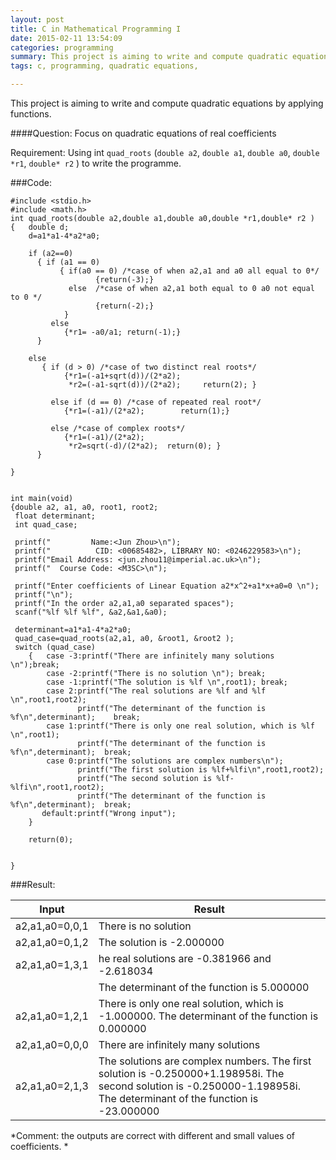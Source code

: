```yaml
---
layout: post
title: C in Mathematical Programming I
date: 2015-02-11 13:54:09
categories: programming
summary: This project is aiming to write and compute quadratic equations by applying functions.
tags: c, programming, quadratic equations,

---
```


This project is aiming to write and compute quadratic equations by applying functions. 

####Question: Focus on quadratic equations of real coefficients

Requirement: Using int `quad_roots` (`double a2`, `double a1`, `double a0`, `double *r1`, `double* r2` ) to write the programme.

###Code:

```{c}
#include <stdio.h>
#include <math.h> 
int quad_roots(double a2,double a1,double a0,double *r1,double* r2 )
{   double d;
	d=a1*a1-4*a2*a0;

	if (a2==0)
      { if (a1 == 0)
           { if(a0 == 0) /*case of when a2,a1 and a0 all equal to 0*/
	               {return(-3);}
	         else  /*case of when a2,a1 both equal to 0 a0 not equal to 0 */
	               {return(-2);}
            }
         else
            {*r1= -a0/a1; return(-1);}
	  }

    else   
       { if (d > 0) /*case of two distinct real roots*/
		    {*r1=(-a1+sqrt(d))/(2*a2);
			 *r2=(-a1-sqrt(d))/(2*a2);     return(2); }

		 else if (d == 0) /*case of repeated real root*/
		    {*r1=(-a1)/(2*a2);        return(1);}

		 else /*case of complex roots*/
		    {*r1=(-a1)/(2*a2);
			 *r2=sqrt(-d)/(2*a2);  return(0); }
	  }

}


int main(void)
{double a2, a1, a0, root1, root2;
 float determinant;
 int quad_case;

 printf("         Name:<Jun Zhou>\n");
 printf("          CID: <00685482>, LIBRARY NO: <0246229583>\n");
 printf("Email Address: <jun.zhou11@imperial.ac.uk>\n");
 printf("  Course Code: <M3SC>\n");

 printf("Enter coefficients of Linear Equation a2*x^2+a1*x+a0=0 \n");
 printf("\n");
 printf("In the order a2,a1,a0 separated spaces");
 scanf("%lf %lf %lf", &a2,&a1,&a0);

 determinant=a1*a1-4*a2*a0;
 quad_case=quad_roots(a2,a1, a0, &root1, &root2 );
 switch (quad_case)
	{   case -3:printf("There are infinitely many solutions \n");break;
		case -2:printf("There is no solution \n"); break;
		case -1:printf("The solution is %lf \n",root1); break;
		case 2:printf("The real solutions are %lf and %lf \n",root1,root2);
		       printf("The determinant of the function is %f\n",determinant);    break;
		case 1:printf("There is only one real solution, which is %lf \n",root1);
			   printf("The determinant of the function is %f\n",determinant);  break;
		case 0:printf("The solutions are complex numbers\n");
			   printf("The first solution is %lf+%lfi\n",root1,root2);
			   printf("The second solution is %lf-%lfi\n",root1,root2);    
			   printf("The determinant of the function is %f\n",determinant);  break;
	   default:printf("Wrong input");
	}

	return(0);


}
```

###Result:


| Input       | Result  |
--- | --- |
| a2,a1,a0=0,0,1 |There is no solution|
| a2,a1,a0=0,1,2 |The solution is -2.000000|
| a2,a1,a0=1,3,1|  he real solutions are -0.381966 and -2.618034 |
|  | The determinant of the function is 5.000000|
| a2,a1,a0=1,2,1 |  There is only one real solution, which is -1.000000. The determinant of the function is 0.000000|
|a2,a1,a0=0,0,0|There are infinitely many solutions |
|a2,a1,a0=2,1,3|The solutions are complex numbers. The first solution is -0.250000+1.198958i. The second solution is -0.250000-1.198958i. The determinant of the function is -23.000000|



*Comment: the outputs are correct with different and small values of coefficients. *
